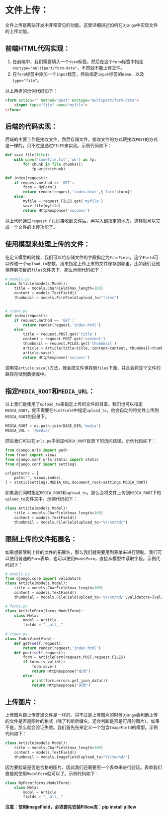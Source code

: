 # 文件上传：

文件上传是网站开发中非常常见的功能。这里详细讲述如何在`Django`中实现文件的上传功能。

## 前端HTML代码实现：

1. 在前端中，我们需要填入一个`form`标签，然后在这个`form`标签中指定`enctype="multipart/form-data"`，不然就不能上传文件。
2. 在`form`标签中添加一个`input`标签，然后指定`input`标签的`name`，以及`type="file"`。

以上两步的示例代码如下：

```html
<form action="" method="post" enctype="multipart/form-data">
    <input type="file" name="myfile">
</form>
```

## 后端的代码实现：

后端的主要工作是接收文件。然后存储文件。接收文件的方式跟接收`POST`的方式是一样的，只不过是通过`FILES`来实现。示例代码如下：

```python
def save_file(file):
    with open('somefile.txt','wb') as fp:
        for chunk in file.chunks():
            fp.write(chunk)

def index(request):
    if request.method == 'GET':
        form = MyForm()
        return render(request,'index.html',{'form':form})
    else:
        myfile = request.FILES.get('myfile')
        save_file(myfile)
        return HttpResponse('success')
```

以上代码通过`request.FILES`接收到文件后，再写入到指定的地方。这样就可以完成一个文件的上传功能了。

## 使用模型来处理上传的文件：

在定义模型的时候，我们可以给存储文件的字段指定为`FileField`，这个`Field`可以传递一个`upload_to`参数，用来指定上传上来的文件保存到哪里。比如我们让他保存到项目的`files`文件夹下，那么示例代码如下：

```python
# models.py
class Article(models.Model):
    title = models.CharField(max_length=100)
    content = models.TextField()
    thumbnail = models.FileField(upload_to="files")


# views.py
def index(request):
    if request.method == 'GET':
        return render(request,'index.html')
    else:
        title = request.POST.get('title')
        content = request.POST.get('content')
        thumbnail = request.FILES.get('thumbnail')
        article = Article(title=title, content=content, thumbnail=thumbnail)
        article.save()
        return HttpResponse('success')
```

调用完`article.save()`方法，就会把文件保存到`files`下面，并且会将这个文件的路径存储到数据库中。

## 指定`MEDIA_ROOT`和`MEDIA_URL`：

以上我们是使用了`upload_to`来指定上传的文件的目录。我们也可以指定`MEDIA_ROOT`，就不需要在`FielField`中指定`upload_to`，他会自动的将文件上传到`MEDIA_ROOT`的目录下。

```python
MEDIA_ROOT = os.path.join(BASE_DIR,'media')
MEDIA_URL = '/media/'
```

然后我们可以在`urls.py`中添加`MEDIA_ROOT`目录下的访问路径。示例代码如下：

```python
from django.urls import path
from front import views
from django.conf.urls.static import static
from django.conf import settings

urlpatterns = [
    path('', views.index),
] + static(settings.MEDIA_URL,document_root=settings.MEDIA_ROOT)
```

如果我们同时指定`MEDIA_ROOT`和`upload_to`，那么会将文件上传到`MEDIA_ROOT`下的`upload_to`文件夹中。示例代码如下：

```python
class Article(models.Model):
    title = models.CharField(max_length=100)
    content = models.TextField()
    thumbnail = models.FileField(upload_to="%Y/%m/%d/")
```

## 限制上传的文件拓展名：

如果想要限制上传的文件的拓展名，那么我们就需要用到表单来进行限制。我们可以使用普通的`Form`表单，也可以使用`ModelForm`，直接从模型中读取字段。示例代码如下：

```python
# models.py
from django.core import validators
class Article(models.Model):
    title = models.CharField(max_length=100)
    content = models.TextField()
    thumbnial = models.FileField(upload_to='%Y/%m/%d/',validators=[validators.FileExtensionValidator(['txt','pdf'])])

# forms.py
class ArticleForm(forms.ModelForm):
    class Meta:
        model = Article
        fields = "__all__"
       
# views.py
class IndexView(View):
    def get(self,request):
        return render(request,'index.html')
    def post(self,request):
        form = ArticleForm(request.POST,request.FILES)
        if form.is_valid():
            form.save()
            return HttpResponse("成功")
        else:
            print(form.errors.get_json_data())
            return HttpResponse("失败")
```

## 上传图片：

上传图片跟上传普通文件是一样的。只不过是上传图片的时候`Django`会判断上传的文件是否是图片的格式（除了判断后缀名，还会判断是否是可用的图片）。如果不是，那么就会验证失败。我们首先先来定义一个包含`ImageField`的模型。示例代码如下：

```python
class Article(models.Model):
    title = models.CharField(max_length=100)
    content = models.TextField()
    thumbnail = models.ImageField(upload_to="%Y/%m/%d/")
```

因为要验证是否是合格的图片，因此我们还需要用一个表单来进行验证。表单我们直接就使用`ModelForm`就可以了。示例代码如下：

```python
class MyForm(forms.ModelForm):
    class Meta:
        model = Article
        fields = "__all__"
```

**注意：使用ImageField，必须要先安装Pillow库：pip install pillow**